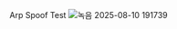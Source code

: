 Arp Spoof Test
![녹음 2025-08-10 191739](https://github.com/user-attachments/assets/a8aef1e1-b930-472c-84c4-93ccac0e2e87)
